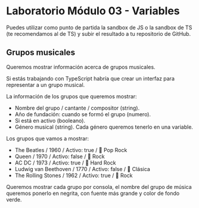 # Laboratorio Módulo 03 - Variables

Puedes utilizar como punto de partida la sandbox de JS o la sandbox de TS (te recomendamos al de TS) y subir el resultado a tu repositorio de GitHub.

## Grupos musicales
Queremos mostrar información acerca de grupos musicales.

Si estás trabajando con TypeScript habría que crear un interfaz para representar a un grupo musical.

La información de los grupos que queremos mostrar:

- Nombre del grupo / cantante / compositor (string).
- Año de fundación: cuando se formó el grupo (numero).
- Si está en activo (booleano).
- Género musical (string).
Cada género queremos tenerlo en una variable.

Los grupos que vamos a mostrar:

- The Beatles / 1960 / Activo: true / 🎵 Pop Rock
- Queen / 1970 / Activo: false / 🎸 Rock
- AC DC / 1973 / Activo: true / 🤘 Hard Rock
- Ludwig van Beethoven / 1770 / Activo: false / 🎼 Clásica
- The Rolling Stones / 1962 / Activo: true / 🎸 Rock

Queremos mostrar cada grupo por consola, el nombre del grupo de música queremos ponerlo en negrita, con fuente más grande y color de fondo verde.